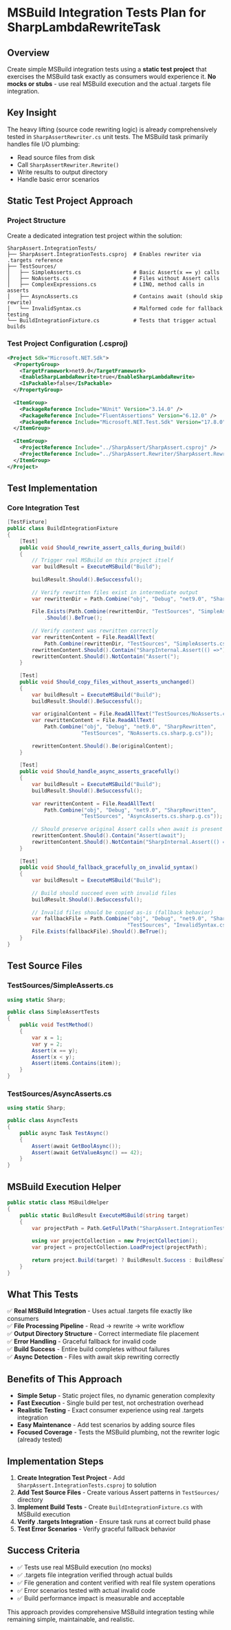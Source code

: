 # MSBuild Integration Tests Plan for SharpLambdaRewriteTask

## Overview
Create simple MSBuild integration tests using a **static test project** that exercises the MSBuild task exactly as consumers would experience it. **No mocks or stubs** - use real MSBuild execution and the actual .targets file integration.

## Key Insight
The heavy lifting (source code rewriting logic) is already comprehensively tested in `SharpAssertRewriter.cs` unit tests. The MSBuild task primarily handles file I/O plumbing:
- Read source files from disk
- Call `SharpAssertRewriter.Rewrite()`  
- Write results to output directory
- Handle basic error scenarios

## Static Test Project Approach

### Project Structure
Create a dedicated integration test project within the solution:

```
SharpAssert.IntegrationTests/
├── SharpAssert.IntegrationTests.csproj  # Enables rewriter via .targets reference
├── TestSources/
│   ├── SimpleAsserts.cs                 # Basic Assert(x == y) calls  
│   ├── NoAsserts.cs                     # Files without Assert calls
│   ├── ComplexExpressions.cs            # LINQ, method calls in asserts
│   ├── AsyncAsserts.cs                  # Contains await (should skip rewrite)
│   └── InvalidSyntax.cs                 # Malformed code for fallback testing
└── BuildIntegrationFixture.cs           # Tests that trigger actual builds
```

### Test Project Configuration (.csproj)
```xml
<Project Sdk="Microsoft.NET.Sdk">
  <PropertyGroup>
    <TargetFramework>net9.0</TargetFramework>
    <EnableSharpLambdaRewrite>true</EnableSharpLambdaRewrite>
    <IsPackable>false</IsPackable>
  </PropertyGroup>
  
  <ItemGroup>
    <PackageReference Include="NUnit" Version="3.14.0" />
    <PackageReference Include="FluentAssertions" Version="6.12.0" />
    <PackageReference Include="Microsoft.NET.Test.Sdk" Version="17.8.0" />
  </ItemGroup>
  
  <ItemGroup>
    <ProjectReference Include="../SharpAssert/SharpAssert.csproj" />
    <ProjectReference Include="../SharpAssert.Rewriter/SharpAssert.Rewriter.csproj" />
  </ItemGroup>
</Project>
```

## Test Implementation

### Core Integration Test
```csharp
[TestFixture]
public class BuildIntegrationFixture  
{
    [Test]
    public void Should_rewrite_assert_calls_during_build()
    {
        // Trigger real MSBuild on this project itself
        var buildResult = ExecuteMSBuild("Build");
        
        buildResult.Should().BeSuccessful();
        
        // Verify rewritten files exist in intermediate output
        var rewrittenDir = Path.Combine("obj", "Debug", "net9.0", "SharpRewritten");
        
        File.Exists(Path.Combine(rewrittenDir, "TestSources", "SimpleAsserts.cs.sharp.g.cs"))
            .Should().BeTrue();
            
        // Verify content was rewritten correctly
        var rewrittenContent = File.ReadAllText(
            Path.Combine(rewrittenDir, "TestSources", "SimpleAsserts.cs.sharp.g.cs"));
        rewrittenContent.Should().Contain("SharpInternal.Assert(() =>");
        rewrittenContent.Should().NotContain("Assert(");
    }
    
    [Test]
    public void Should_copy_files_without_asserts_unchanged()
    {
        var buildResult = ExecuteMSBuild("Build");
        buildResult.Should().BeSuccessful();
        
        var originalContent = File.ReadAllText("TestSources/NoAsserts.cs");
        var rewrittenContent = File.ReadAllText(
            Path.Combine("obj", "Debug", "net9.0", "SharpRewritten", 
                        "TestSources", "NoAsserts.cs.sharp.g.cs"));
        
        rewrittenContent.Should().Be(originalContent);
    }
    
    [Test] 
    public void Should_handle_async_asserts_gracefully()
    {
        var buildResult = ExecuteMSBuild("Build");
        buildResult.Should().BeSuccessful();
        
        var rewrittenContent = File.ReadAllText(
            Path.Combine("obj", "Debug", "net9.0", "SharpRewritten",
                        "TestSources", "AsyncAsserts.cs.sharp.g.cs"));
                        
        // Should preserve original Assert calls when await is present
        rewrittenContent.Should().Contain("Assert(await");
        rewrittenContent.Should().NotContain("SharpInternal.Assert(() => await");
    }
    
    [Test]
    public void Should_fallback_gracefully_on_invalid_syntax()
    {
        var buildResult = ExecuteMSBuild("Build");
        
        // Build should succeed even with invalid files
        buildResult.Should().BeSuccessful();
        
        // Invalid files should be copied as-is (fallback behavior)  
        var fallbackFile = Path.Combine("obj", "Debug", "net9.0", "SharpRewritten",
                                       "TestSources", "InvalidSyntax.cs.sharp.g.cs");
        File.Exists(fallbackFile).Should().BeTrue();
    }
}
```

## Test Source Files

### TestSources/SimpleAsserts.cs
```csharp
using static Sharp;

public class SimpleAssertTests
{
    public void TestMethod()
    {
        var x = 1;
        var y = 2;
        Assert(x == y);
        Assert(x < y);
        Assert(items.Contains(item));
    }
}
```

### TestSources/AsyncAsserts.cs  
```csharp
using static Sharp;

public class AsyncTests
{
    public async Task TestAsync()
    {
        Assert(await GetBoolAsync());
        Assert(await GetValueAsync() == 42);
    }
}
```

## MSBuild Execution Helper

```csharp
public static class MSBuildHelper
{
    public static BuildResult ExecuteMSBuild(string target)
    {
        var projectPath = Path.GetFullPath("SharpAssert.IntegrationTests.csproj");
        
        using var projectCollection = new ProjectCollection();
        var project = projectCollection.LoadProject(projectPath);
        
        return project.Build(target) ? BuildResult.Success : BuildResult.Failure;
    }
}
```

## What This Tests

✅ **Real MSBuild Integration** - Uses actual .targets file exactly like consumers  
✅ **File Processing Pipeline** - Read → rewrite → write workflow  
✅ **Output Directory Structure** - Correct intermediate file placement  
✅ **Error Handling** - Graceful fallback for invalid code  
✅ **Build Success** - Entire build completes without failures  
✅ **Async Detection** - Files with await skip rewriting correctly

## Benefits of This Approach

- **Simple Setup** - Static project files, no dynamic generation complexity
- **Fast Execution** - Single build per test, not orchestration overhead  
- **Realistic Testing** - Exact consumer experience using real .targets integration
- **Easy Maintenance** - Add test scenarios by adding source files
- **Focused Coverage** - Tests the MSBuild plumbing, not the rewriter logic (already tested)

## Implementation Steps

1. **Create Integration Test Project** - Add `SharpAssert.IntegrationTests.csproj` to solution
2. **Add Test Source Files** - Create various Assert patterns in `TestSources/` directory  
3. **Implement Build Tests** - Create `BuildIntegrationFixture.cs` with MSBuild execution
4. **Verify .targets Integration** - Ensure task runs at correct build phase
5. **Test Error Scenarios** - Verify graceful fallback behavior

## Success Criteria

- ✅ Tests use real MSBuild execution (no mocks)
- ✅ .targets file integration verified through actual builds  
- ✅ File generation and content verified with real file system operations
- ✅ Error scenarios tested with actual invalid code
- ✅ Build performance impact is measurable and acceptable

This approach provides comprehensive MSBuild integration testing while remaining simple, maintainable, and realistic.